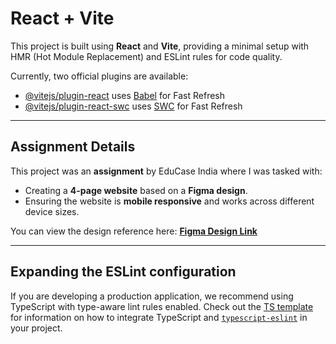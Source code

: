 # React + Vite

This project is built using **React** and **Vite**, providing a minimal setup with HMR (Hot Module Replacement) and ESLint rules for code quality.

Currently, two official plugins are available:

- [@vitejs/plugin-react](https://github.com/vitejs/vite-plugin-react/blob/main/packages/plugin-react) uses [Babel](https://babeljs.io/) for Fast Refresh
- [@vitejs/plugin-react-swc](https://github.com/vitejs/vite-plugin-react/blob/main/packages/plugin-react-swc) uses [SWC](https://swc.rs/) for Fast Refresh

---

## Assignment Details

This project was an **assignment** by EduCase India where I was tasked with:

- Creating a **4-page website** based on a **Figma design**.
- Ensuring the website is **mobile responsive** and works across different device sizes.

You can view the design reference here: **[Figma Design Link](https://www.figma.com/design/6TgV9OaqVLgOcstiHgE7b6/Untitled?node-id=0-3&t=G7FRsP5NJvroeAxh-1)**

---

## Expanding the ESLint configuration

If you are developing a production application, we recommend using TypeScript with type-aware lint rules enabled. Check out the [TS template](https://github.com/vitejs/vite/tree/main/packages/create-vite/template-react-ts) for information on how to integrate TypeScript and [`typescript-eslint`](https://typescript-eslint.io) in your project.
